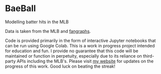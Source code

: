 # BaeBall
 Modelling batter hits in the MLB

Data is taken from the MLB and <a href='https://www.fangraphs.com/'>fangraphs</a>.

Code is provided primarily in the form of interactive Jupyter notebooks that can be run using Google Colab. This is a work in progress project intended for education and fun. I provide no guarantee that this code will be maintained or function in perpetuity, especially due to its reliance on third-party APIs including the MLB's. Please visit <a href='https://joseph-bae.github.io/'>my website</a> for updates on the progress of this work. Good luck on beating the streak!
